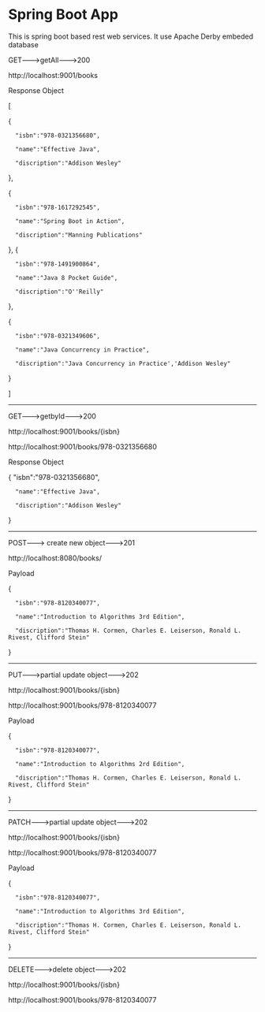# Spring Boot App
This is spring boot based rest web services. It use Apache Derby embeded database

GET--->getAll--->200

http://localhost:9001/books

Response Object

[ 

   { 
   
      "isbn":"978-0321356680",
      
      "name":"Effective Java",
      
      "discription":"Addison Wesley"
      
   },
   
   { 
   
      "isbn":"978-1617292545",
      
      "name":"Spring Boot in Action",
      
      "discription":"Manning Publications"
      
   },
   { 
   
      "isbn":"978-1491900864",
      
      "name":"Java 8 Pocket Guide",
      
      "discription":"O''Reilly"
      
   },
   
   { 
   
      "isbn":"978-0321349606",
      
      "name":"Java Concurrency in Practice",
      
      "discription":"Java Concurrency in Practice','Addison Wesley"
      
   }
   
]
________________________________________________________________________________________________
GET--->getbyId--->200

http://localhost:9001/books/{isbn}

http://localhost:9001/books/978-0321356680

Response Object

{ 
      "isbn":"978-0321356680",
      
      "name":"Effective Java",
      
      "discription":"Addison Wesley"
      
}
________________________________________________________________________________________________
POST---> create new object--->201

http://localhost:8080/books/

Payload

{ 

      "isbn":"978-8120340077",
      
      "name":"Introduction to Algorithms 3rd Edition",
      
      "discription":"Thomas H. Cormen, Charles E. Leiserson, Ronald L. Rivest, Clifford Stein"
      
}
________________________________________________________________________________________________
PUT--->partial update object--->202

http://localhost:9001/books/{isbn}

http://localhost:9001/books/978-8120340077

Payload

{ 

      "isbn":"978-8120340077",
      
      "name":"Introduction to Algorithms 2rd Edition",
      
      "discription":"Thomas H. Cormen, Charles E. Leiserson, Ronald L. Rivest, Clifford Stein"
      
}
________________________________________________________________________________________________

PATCH--->partial update object--->202

http://localhost:9001/books/{isbn}

http://localhost:9001/books/978-8120340077

Payload

{ 

      "isbn":"978-8120340077",
      
      "name":"Introduction to Algorithms 3rd Edition",
      
      "discription":"Thomas H. Cormen, Charles E. Leiserson, Ronald L. Rivest, Clifford Stein"
      
}
________________________________________________________________________________________________

DELETE--->delete object--->202

http://localhost:9001/books/{isbn}

http://localhost:9001/books/978-8120340077




